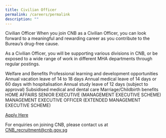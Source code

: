 ```yaml
---
title: Civilian Officer
permalink: /careers/permalink
description: ""
---
```

Civilian Officer
When you join CNB as a Civilian Officer, you can look forward to a meaningful and rewarding career as you contribute to the Bureau’s drug-free cause.

As a Civilian Officer, you will be supporting various divisions in CNB, or be exposed to a wide range of work in different MHA departments through regular postings.

Welfare and Benefits
Professional learning and development opportunities
Annual vacation leave of 14 to 18 days
Annual medical leave of 14 days or 60 days with hospitalisation
Annual study leave of 12 days (subject to approval)
Subsidised medical and dental care
Marriage/Childbirth benefits
HOME AFFAIRS SENIOR EXECUTIVE (MANAGEMENT EXECUTIVE SCHEME)
MANAGEMENT EXECUTIVE OFFICER (EXTENDED MANAGEMENT EXECUTIVE SCHEME)

[Apply Here](https://www.careers.hrp.gov.sg/sap/bc/ui5_ui5/sap/ZGERCFA004/index.html?search-keyword=MHA-%20Central%20Narcotics%20Bureau)
 

For enquiries on joining CNB, please contact us at CNB_recruitment@cnb.gov.sg